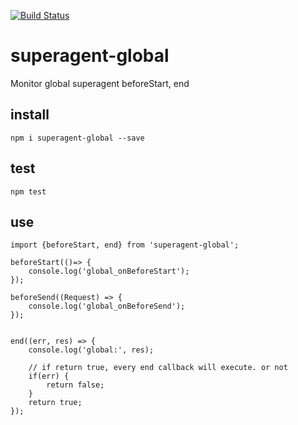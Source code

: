 [![Build Status](https://travis-ci.org/kokokele/superagent-global-end.svg?branch=master)](https://travis-ci.org/kokokele/superagent-global-end)

# superagent-global

Monitor global superagent beforeStart, end


## install
```
npm i superagent-global --save

```

## test
```
npm test
```

## use
```
import {beforeStart, end} from 'superagent-global';

beforeStart(()=> {
    console.log('global_onBeforeStart');
});

beforeSend((Request) => {
    console.log('global_onBeforeSend');
});


end((err, res) => {
    console.log('global:', res);

    // if return true, every end callback will execute. or not
    if(err) {
        return false;
    }
    return true;
});

```
